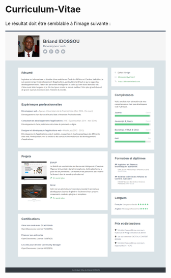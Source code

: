 # Curriculum-Vitae

Le résultat doit être semblable à l'image suivante : 

![Curriculum Vitae](https://raw.githubusercontent.com/misterbryan/Images-publiques/master/cv_briand_idossou.png "Curriculum Vitae de Briand IDOSSOU")
